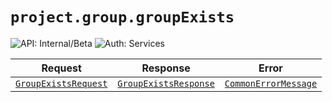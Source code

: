 # `project.group.groupExists`

![API: Internal/Beta](https://img.shields.io/static/v1?label=API&message=Internal/Beta&color=red&style=flat-square)
![Auth: Services](https://img.shields.io/static/v1?label=Auth&message=Services&color=informational&style=flat-square)



| Request | Response | Error |
|---------|----------|-------|
|<code><a href='#groupexistsrequest'>GroupExistsRequest</a></code>|<code><a href='#groupexistsresponse'>GroupExistsResponse</a></code>|<code><a href='/docs/reference/dk.sdu.cloud.CommonErrorMessage.md'>CommonErrorMessage</a></code>|


